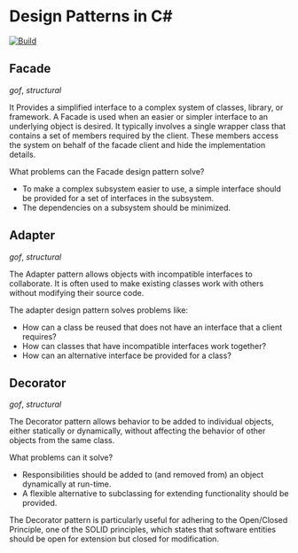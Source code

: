 # Design Patterns in C#
[![Build](https://github.com/igor-couto/design-patterns-csharp/actions/workflows/build.yml/badge.svg)](https://github.com/igor-couto/design-patterns-csharp/actions/workflows/build.yml)

## Facade
_gof_, _structural_

It Provides a simplified interface to a complex system of classes, library, or framework. A Facade is used when an easier or simpler interface to an underlying object is desired. It typically involves a single wrapper class that contains a set of members required by the client. These members access the system on behalf of the facade client and hide the implementation details.

What problems can the Facade design pattern solve?

- To make a complex subsystem easier to use, a simple interface should be provided for a set of interfaces in the subsystem.
- The dependencies on a subsystem should be minimized.

## Adapter
_gof_, _structural_

The Adapter pattern allows objects with incompatible interfaces to collaborate. It is often used to make existing classes work with others without modifying their source code.

The adapter design pattern solves problems like:

- How can a class be reused that does not have an interface that a client requires?
- How can classes that have incompatible interfaces work together?
- How can an alternative interface be provided for a class?


## Decorator
_gof_, _structural_ 

The Decorator pattern allows behavior to be added to individual objects, either statically or dynamically, without affecting the behavior of other objects from the same class.

What problems can it solve?

- Responsibilities should be added to (and removed from) an object dynamically at run-time.
- A flexible alternative to subclassing for extending functionality should be provided.

The Decorator pattern is particularly useful for adhering to the Open/Closed Principle, one of the SOLID principles, which states that software entities should be open for extension but closed for modification.